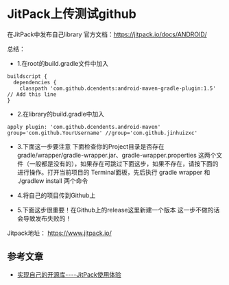 # JitPack上传测试github

在JitPack中发布自己library
官方文档：https://jitpack.io/docs/ANDROID/

总结：
- 1.在root的build.gradle文件中加入
```
buildscript { 
  dependencies {
    classpath 'com.github.dcendents:android-maven-gradle-plugin:1.5' // Add this line
}
```

- 2.在library的build.gradle中加入
```
apply plugin: 'com.github.dcendents.android-maven'
group='com.github.YourUsername' //group='com.github.jinhuizxc'
```

- 3.下面这一步要注意
下面检查你的Project目录是否存在 gradle/wrapper/gradle-wrapper.jar、gradle-wrapper.properties 这两个文件（一般都是没有的），如果存在可跳过下面这步，如果不存在，请按下面的进行操作。打开当前项目的 Terminal面板，先后执行 gradle wrapper 和 ./gradlew install 两个命令

- 4.将自己的项目传到Github上

- 5.下面这步很重要！在Github上的release这里新建一个版本
这一步不做的话会导致发布失败的！

Jitpack地址： https://www.jitpack.io/

## 参考文章
- [实现自己的开源库----JitPack使用体验](https://www.jianshu.com/p/9218d34fb8fa?utm_campaign=haruki&utm_content=note&utm_medium=reader_share&utm_source=weixin)
